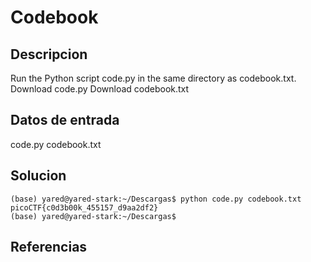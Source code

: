 # Codebook

## Descripcion
Run the Python script code.py in the same directory as codebook.txt.
Download code.py
Download codebook.txt

## Datos de entrada
code.py
codebook.txt

## Solucion
```shell
(base) yared@yared-stark:~/Descargas$ python code.py codebook.txt 
picoCTF{c0d3b00k_455157_d9aa2df2}
(base) yared@yared-stark:~/Descargas$ 
```

## Referencias
